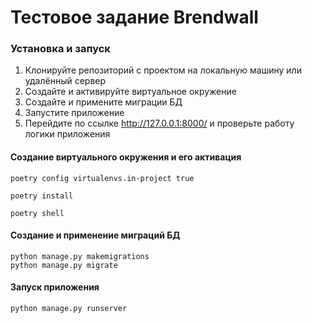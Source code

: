 # Тестовое задание Brendwall

### Установка и запуск
1. Клонируйте репозиторий с проектом на локальную машину или удалённый сервер
2. Создайте и активируйте виртуальное окружение
3. Создайте и примените миграции БД
4. Запустите приложение
5. Перейдите по ссылке http://127.0.0.1:8000/ и проверьте работу логики приложения

#### Создание виртуального окружения и его активация

```shell
poetry config virtualenvs.in-project true
```

```shell
poetry install
```

```shell
poetry shell
```

#### Создание и применение миграций БД
```shell
python manage.py makemigrations
python manage.py migrate
```

#### Запуск приложения
```shell
python manage.py runserver
```

